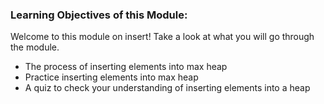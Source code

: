 ### Learning Objectives of this Module:

Welcome to this module on insert! Take a look at what you will go through the module.

   - The process of inserting elements into max heap
   - Practice inserting elements into max heap
   - A quiz to check your understanding of inserting elements into a heap

